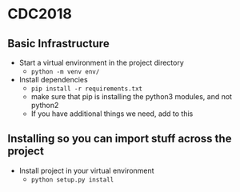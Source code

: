 # CDC2018

## Basic Infrastructure
* Start a virtual environment in the project directory
    * `python -m venv env/`
* Install dependencies
    * `pip install -r requirements.txt`
    * make sure that pip is installing the python3 modules, and not python2
    * If you have additional things we need, add to this
    
## Installing so you can import stuff across the project
* Install project in your virtual environment
    * `python setup.py install`